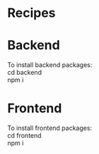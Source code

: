 # Recipes

# Backend

To install backend packages:  
cd backend  
npm i  

# Frontend
To install frontend packages:  
cd frontend  
npm i  


